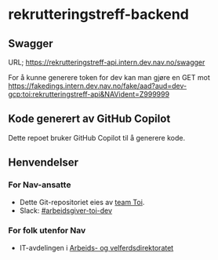 # rekrutteringstreff-backend 

## Swagger

URL; https://rekrutteringstreff-api.intern.dev.nav.no/swagger

For å kunne generere token for dev kan man gjøre en GET mot
https://fakedings.intern.dev.nav.no/fake/aad?aud=dev-gcp:toi:rekrutteringstreff-api&NAVident=Z999999

## Kode generert av GitHub Copilot

Dette repoet bruker GitHub Copilot til å generere kode.


## Henvendelser

### For Nav-ansatte
* Dette Git-repositoriet eies av [team Toi](https://teamkatalog.nav.no/team/76f378c5-eb35-42db-9f4d-0e8197be0131).
* Slack: [#arbeidsgiver-toi-dev](https://nav-it.slack.com/archives/C02HTU8DBSR)

### For folk utenfor Nav
* IT-avdelingen i [Arbeids- og velferdsdirektoratet](https://www.nav.no/no/NAV+og+samfunn/Kontakt+NAV/Relatert+informasjon/arbeids-og-velferdsdirektoratet-kontorinformasjon)
